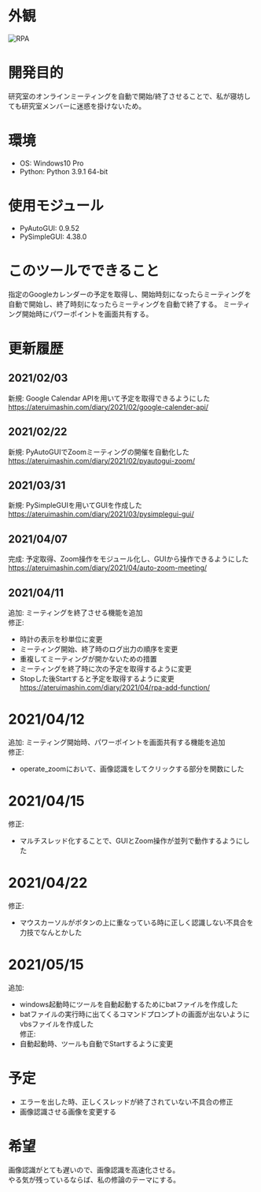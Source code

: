 # 外観
![RPA](https://ateruimashin.com/diary/wp-content/uploads/2021/04/34c62f94b172c84db0f7e4c8cfb1c9b5.png)

# 開発目的
研究室のオンラインミーティングを自動で開始/終了させることで、私が寝坊しても研究室メンバーに迷惑を掛けないため。

# 環境
- OS: Windows10 Pro
- Python: Python 3.9.1 64-bit

# 使用モジュール
- PyAutoGUI: 0.9.52
- PySimpleGUI: 4.38.0

# このツールでできること
指定のGoogleカレンダーの予定を取得し、開始時刻になったらミーティングを自動で開始し、終了時刻になったらミーティングを自動で終了する。
ミーティング開始時にパワーポイントを画面共有する。

# 更新履歴
## 2021/02/03
新規: Google Calendar APIを用いて予定を取得できるようにした  
https://ateruimashin.com/diary/2021/02/google-calender-api/

## 2021/02/22
新規: PyAutoGUIでZoomミーティングの開催を自動化した  
https://ateruimashin.com/diary/2021/02/pyautogui-zoom/

## 2021/03/31
新規: PySimpleGUIを用いてGUIを作成した  
https://ateruimashin.com/diary/2021/03/pysimplegui-gui/

## 2021/04/07
完成: 予定取得、Zoom操作をモジュール化し、GUIから操作できるようにした  
https://ateruimashin.com/diary/2021/04/auto-zoom-meeting/

## 2021/04/11
追加: ミーティングを終了させる機能を追加  
修正: 
- 時計の表示を秒単位に変更
- ミーティング開始、終了時のログ出力の順序を変更
- 重複してミーティングが開かないための措置
- ミーティングを終了時に次の予定を取得するように変更
- Stopした後Startすると予定を取得するように変更  
https://ateruimashin.com/diary/2021/04/rpa-add-function/

# 2021/04/12
追加: ミーティング開始時、パワーポイントを画面共有する機能を追加  
修正:
- operate_zoomにおいて、画像認識をしてクリックする部分を関数にした

# 2021/04/15
修正:  
- マルチスレッド化することで、GUIとZoom操作が並列で動作するようにした

# 2021/04/22
修正:  
- マウスカーソルがボタンの上に重なっている時に正しく認識しない不具合を力技でなんとかした

# 2021/05/15  
追加:  
- windows起動時にツールを自動起動するためにbatファイルを作成した  
- batファイルの実行時に出てくるコマンドプロンプトの画面が出ないようにvbsファイルを作成した  
修正:  
- 自動起動時、ツールも自動でStartするように変更  

# 予定
- エラーを出した時、正しくスレッドが終了されていない不具合の修正  
- 画像認識させる画像を変更する

# 希望
画像認識がとても遅いので、画像認識を高速化させる。  
やる気が残っているならば、私の修論のテーマにする。
